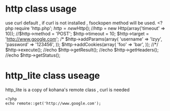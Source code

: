 http class usage
======
use curl default , if curl is not installed , fsockopen method will be used.
	<?php
	require 'http.php';
	$http = new Http();
	//$http = new Http(array('timeout' => 10));
	//$http->method = 'POST';
	$http->timeout = 10;
	$http->target = 'http://www.google.com';
	/*
	$http->addParams(array(
		'username' => 'lzyy',
		'password' => '123456',
	));
	$http->addCookies(array(
		'foo' => 'bar',
	));
	//*/
	$http->execute();
	//echo $http->getResult();
	//echo $http->getHeaders();
	//echo $http->getStatus();

http_lite class useage
======
http_lite is a copy of kohana's remote class , curl is needed

	<?php
	echo remote::get('http://www.google.com');

